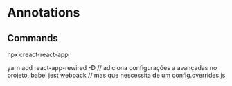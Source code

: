 # Annotations

## Commands

npx creact-react-app

yarn add react-app-rewired -D 
// adiciona configurações a avançadas no projeto, babel jest webpack
// mas que nescessita de um config.overrides.js